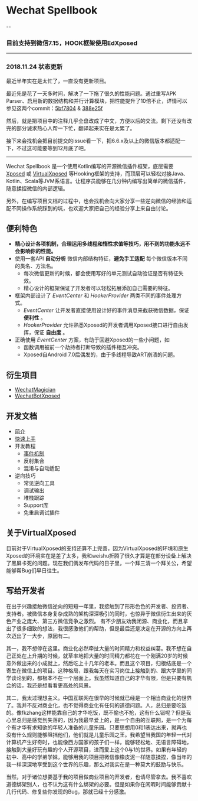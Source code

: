 # Wechat Spellbook

--

### 目前支持到微信7.15，HOOK框架使用EdXposed

---

### 2018.11.24 状态更新

最近半年实在是太忙了，一直没有更新项目。

最近先是花了一天多时间，解决了一下拖了很久的性能问题。通过重写APK Parser、启用新的数据结构和并行计算模块，把性能提升了10倍不止，详情可以参见这两个commit：[5bf7804](../../commit/5bf7804664606dd6280d5a0dc6e33f3a9ffbb5a6) & [388e25f](../../commit/388e25f904e73633f6639ae1b9e1aa1d959607cb)

然后，就是把项目中的注释几乎全盘改成了中文，方便以后的交流。剩下还没有改完的部分诚求热心人帮一下忙，翻译起来实在是太累了。

接下来会找机会把目前提交的issue看一下，把6.6.x及以上的微信版本都适配一下，不过这可能要等到12月底了吧。

---

Wechat Spellbook 是一个使用Kotlin编写的开源微信插件框架，底层需要 [Xposed](https://forum.xda-developers.com/xposed) 或 [VirtualXposed](https://github.com/android-hacker/VirtualXposed) 等Hooking框架的支持，而顶层可以轻松对接Java、Kotlin、Scala等JVM系语言。让程序员能够在几分钟内编写出简单的微信插件，随意揉捏微信的内部逻辑。

另外，在编写项目文档的过程中，也会找机会向大家分享一些逆向微信的经验和适配不同操作系统踩到的坑，也欢迎大家把自己的经验分享上来自由讨论。

## 便利特色

* __精心设计各项机制，合理运用多线程和惰性求值等技巧，用不到的功能永远不会影响你的性能。__
* 使用一套API __自动分析__ 微信内部结构特征，__避免手工适配__ 每个微信版本不同的类名、方法名。
  - 每次微信更新的时候，都会使用写好的单元测试自动验证是否有特征失效。
  - 精心设计的框架保证了开发者可以轻松拓展添加自己需要的特征。
* 框架内部设计了 _EventCenter_ 和 _HookerProvider_ 两类不同的事件处理方式。
  - _EventCenter_ 让开发者直接使用设计好的事件消息来截获微信数据，保证 __便利性__ 。
  - _HookerProvider_ 允许熟悉Xposed的开发者调用Xposed接口进行自由发挥，保证 __自由度__ 。
* 正确使用 _EventCenter_ 方案，有助于回避Xposed的一些小问题，如
  - 函数调用被前一个劫持者打断导致的插件相互冲突。
  - Xposed自Android 7.0后偶发的，由于多线程导致ART崩溃的问题。

## 衍生项目
* [WechatMagician](https://github.com/Gh0u1L5/WechatMagician)
* [WechatBotXposed](https://github.com/Blankeer/WechatBotXposed)

## 开发文档
* [简介](https://github.com/Gh0u1L5/WechatSpellbook/wiki/Home)
* [快速上手](https://github.com/Gh0u1L5/WechatSpellbook/wiki/快速上手)
* 开发教程
  - [事件机制](https://github.com/Gh0u1L5/WechatSpellbook/wiki/事件机制)
  - 反射集合
  - 混淆与自动适配
* 逆向技巧
  - 常见逆向工具
  - 调试输出
  - 堆栈跟踪
  - Support库
  - 免重启调试插件
  

## 关于VirtualXposed

目前对于VirtualXposed的支持还算不上完善，因为VirtualXposed的环境和原生Xposed的环境实在是差了太多，我和weishu折腾了很久才算是在部分设备上解决了黑屏卡死的问题。现在我们俩发布代码的日子里，一个拜三清一个拜关公，希望能够帮Bug们早日往生。

## 写给开发者

在出于兴趣接触微信逆向的短短一年里，我接触到了形形色色的开发者、投资者、支持者。被微信本身复杂成熟的架构深深吸引的同时，也惊异于微信衍生出来的灰色产业之庞大、第三方微信竞争之激烈。
有不少朋友劝我闭源、商业化，而且拿出了很多细致的想法，我很感激他们的帮助，但是最后还是决定在开源的方向上再次迈出了一大步，原因有二。

其一，我不想停在这里。商业化必然牵扯大量的时间精力和权益纠葛。我不想在自己正处在上升期的时候，就草率地把大量的时间精力都花在一个刚满20岁的时候意外做出来的小成就上，然后吃上十几年的老本。而且这个项目，归根结底是一个寄生在微信上的项目。这种格局，跟我每天在实习岗位上接触到的、跟大学里的同学谈论到的，都根本不在一个层面上。我虽然知道自己的才华有限，但是只要有机会的话，我还是想看看更高处的风景。

其二，我太过理想主义。中国互联网在很早的时候就已经是一个相当商业化的世界了。我并不反对商业化，也不觉得商业化有任何的道德问题。人，总归是要吃饭的。像fkzhang这样能靠自己的才华吃饭，既不偷也不抢，这有什么错呢？但是我心里总归是感觉到失落的，因为我最早爱上的，是一个自由的互联网，是一个为每个有才华有求知欲的年轻人准备的儿童乐园。只要思想用0和1表达出来，就再也没有什么规则能够阻挡他们，他们就是儿童乐园之王。我希望当我国的年轻一代对计算机产生好奇时，也能像西方国家的孩子们一样，能够轻松地、无语言障碍地，接触到大量好玩有趣的个人开源项目，进而爱上这个0与1的世界。如果有年轻的初中、高中的学弟学妹，能够用我的项目把微信像橡皮泥一样随意揉捏，像当年的我一样深深地享受到这个世界的乐趣，那么对我实在是一种莫大的鼓励与快乐。

当然，对于诸位想要基于我的项目做商业项目的开发者，也请尽管拿去。我不喜欢道德绑架别人，也不认为这有什么绑架的必要。但是如果你在闲暇时间能够贡献十几行代码、修复些你发现的Bug，那就已经十分感激。